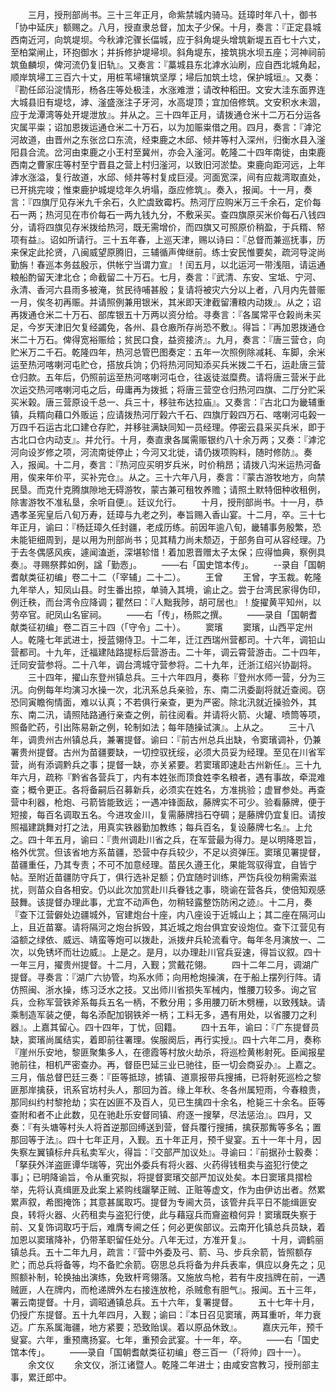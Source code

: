 <!-- { "loadSidebar": true } -->
　　三月，授刑部尚书。三十三年正月，命紫禁城内骑马。廷璋时年八十，御书「协中延庆」额赐之。八月，授直隶总督，加太子少保。十月，奏言：『正定县城西南近河，向筑堤坝。今秋滹沱骤长偪城，应于斜角堤头增筑新堤五百七十六丈，至柏棠闸止，环抱御水；并拆修护堤埽坝。斜角堤东，接筑挑水坝五座；河神祠前筑鱼麟坝，俾河流仍复旧轨』。又奏言：『藁城县东北滹水汕刷，应自西北城角起，顺岸筑埽工三百六十丈，用桩苇埽镶筑坚厚；埽后加筑土埝，保护城垣』。又奏：『勘任邱沿淀情形，杨各庄等处极洼，水涨难泄；请改种稻田。文安大洼东面界连大城县旧有堤埝，滹、滏盛涨注子牙河，水高堤顶；宜加倍修筑。文安积水未涸，应于龙潭湾等处开堤泄放』。并从之。三十四年正月，请拨通仓米十二万石分运各灾属平粜；诏加恩拨运通仓米二十万石，以为加赈粜借之用。四月，奏言：『滹沱河故道，由晋州之东张岔口东流，经束鹿之木邱、倾井等村入深州，归衡水县入滏阳县合流。岔河由束鹿之小王村至冀州，亦会入滏河。乾隆二十四年南徙，由束鹿西南之曹家庄等村至宁晋县之营上村归滏河，以致旧河淤垫。束鹿向距河远，上年滹水涨溢，复行故道，水邱、倾井等村复成巨浸。河面宽深，间有应裁湾取直处，已开挑完竣；惟束鹿护城堤埝年久坍塌，亟应修筑』。奏入，报闻。十一月，奏言：『四旗厅见存米九千余石，久贮虞致霉朽。热河厅应购米万三千余石，定价每石一两；热河见在市价每石一两九钱九分，不敷采买。查四旗原买米价每石八钱四分，请将四旗见存米拨给热河，既无需增价，而四旗又可照原价稍盈，于兵糈、帑项有益』。诏如所请行。三十五年春，上巡天津，赐以诗曰：『总督而兼巡抚事，历来保定此抡贤，八闽威望原腾旧，三辅循声俾继前。练士安民惟要矣，疏河导淀尚勤旃！春巡本务兹殷示，供帐宁当谓力宣』！闰五月，以北运河一带浅阻，请运通粮船酌留天津北仓；命截留二十万石。七月，奏言：『武清、东安、宝坻、宁河、永清、香河六县雨多被淹，贫民待哺甚殷；复请将被灾六分以上者，八月内先普赈一月，俟冬初再赈。并请照例兼用银米，其米即天津截留漕粮内动拨』。从之；诏再拨通仓米二十万石、部库银五十万两以资分给。寻奏言：『各属常平仓榖尚未买足，今岁天津旧欠复经蠲免，各州、县仓廒所存尚恐不敷』。得旨：『再加恩拨通仓米二十万石。俾得宽裕赈给；贫民口食，益资接济』。九月，奏言：『唐三营仓，向贮米万二千石。乾隆四年，热河总管巴图奏定：五年一次照例除减耗、车脚，余米运至热河喀喇河屯贮仓，搭放兵饷；仍将热河同知添买兵米拨二千石，运赴唐三营仓归款。五年后，仍照前运至热河喀喇河屯仓，往返徒滋糜费。请将唐三营米于此次运交热河喀喇河屯之后，毋庸再为拨抵；将唐三营空仓归热河四旗、二厅分贮采买米榖。唐三营原设千总一、兵三十，移驻布达拉庙』。又奏言：『古北口为畿辅重镇，兵糈向藉口外贩运；应请拨热河厅榖六千石、四旗厅榖四万石、喀喇河屯榖一万四千石运古北口建仓存贮，并移驻满缺同知一员经理。停密云县采买兵米，即于古北口仓内动支』。并允行。十月，奏直隶各属需赈银约八十余万两；又奏：『滹沱河向设岁修之项，河流南徙停止；今河又北徙，请仍拨项购料，随时修防』。奏入，报闻。十二月，奏言：『热河应买明岁兵米，时价稍昂；请拨八沟米运热河备用，俟来年价平，买补完仓』。从之。三十六年八月，奏言：『蒙古游牧地方，向禁民垦。而克什克腾旗隙地无碍游牧，蒙古兼可租牧养赡；请照土默特佃种收租例，除害游牧不准私垦，余听自便』。廷议允行。
　　十月，授刑部尚书。十一月，恭遇孝圣宪皇后八旬万寿，廷璋与九老之列，奉旨赐入香山宴。十二月，卒。三十七年正月，谕曰：『杨廷璋久任封疆，老成历练。前因年逾八旬，畿辅事务殷繁，恐未能钜细周到，是以用为刑部尚书；见其精力尚未颓迈，于部务自可从容经理。乃于去冬偶感风疾，遽闻溘逝，深堪轸惜！着加恩晋赠太子太保；应得恤典，察例具奏』。寻赐祭葬如例，諡「勤悫」。
　　——右「国史馆本传」。
　　--录自「国朝耆献类征初编」卷二十二（「宰辅」二十二）。
　　王曾
　　王曾，字玉裁。乾隆九年举人，知凤山县。时生番出掠，单骑入其境，谕止之。尝于台湾民家得伪印，例迁秩，而台湾令应降调；瞿然曰：『人黜我陟，胡可居也』！旋擢黄平知州，以劳卒官。祀凤山名宦祠。
　　——右「传」，杨熙之撰。
　　——录自「国朝耆献类征初编」卷二百三十四（「守令」二十）。
　　窦璸
　　窦璸，山西平定州人。乾隆七年武进士，授蓝翎侍卫。十二年，迁江西瑞州营都司。十六年，调铅山营都司。十九年，迁福建陆路提标后营游击。二十年，调云霄营游击。二十四年，迁同安营参将。二十八年，调台湾城守营参将。二十九年，迁浙江绍兴协副将。
　　三十四年，擢山东登州镇总兵。三十六年四月，奏称『登州水师一营，分为三汛。向例每年均演习水操一次，北汛系总兵亲验，东、南二汛委副将就近查阅。窃恐同寅瞻徇情面，难以认真；不若俱行亲查，更为严密。除北汛就近操验外，其东、南二汛，请照陆路通行亲查之例，前往阅看。并请将火箭、火罐、喷筒等项，照备贮药，引出陈易新之例，轮制如法；每年随操试演』。上从之。
　　三十八年，调贵州古州镇总兵，兼署提督。谕曰：『前古州总兵出缺，令窦璸调补，仍兼署贵州提督。古州为苗疆要缺，一切控驭抚绥，必须大员妥为经理。至见在川省军营，尚有添调黔兵之事；提督一缺，亦关紧要。若窦璸即速赴古州新任』。三十九年六月，疏称『黔省各营兵丁，内有本姓张而顶食姓李名粮者，遇有事故，牵混难查；概令更正。各将备嗣后召募新兵，必须实在姓名，方准挑验；虚冒参处。再查营中利器，枪炮、弓箭皆能致远；一遇冲锋面敌，藤牌实不可少。验看藤牌，便于短接，每百名调取五名。今进攻金川，复需藤牌挡石夺碉；是藤牌仍宜复旧。请按照福建跳舞对打之法，用真实铁器勤加教练；每兵百名，复设藤牌七名』。上允之。四十年五月，谕曰：『贵州调赴川省之兵，在军营最为得力。是以明降恩旨，格外优赏。但该省地方系苗疆，恐营中存兵较少，不足以资弹压。窦璸见署提督，苗疆重任，乃其专责；不可不加意经理。苗民久遵王化，果能驾驭得宜，自皆宁帖。至附近苗疆防守兵丁，俱行选补足额；仍宜随时训练，严饬兵役勿稍需索滋扰，则苗众自各相安。仍以此次加赏赴川兵眷钱之事，晓谕在营各兵，使倍知观感鼓舞。该提督办理此事，尤宜不动声色，勿稍轻露整饬防闲之迹』。十二月，奏『查下江营僻处边疆城外，官建炮台十座，内八座设于近城山上；其二座在隔河山上，且近苗寨。请将隔河之炮台拆毁，其近城之炮台俱宜安设炮位。查下江营见有溢额之绿依、威远、靖蛮等炮可以拨赴，派拨弁兵轮流看守。每年冬月演放一、二次，以免锈坏而壮边威』。上是之。是月，以办理赴川官兵妥速，得旨议叙。四十一年三月，擢贵州提督。十二月，入觐；赏戴花翎。
　　四十二年二月，调湖广提督。寻奏言：『湖广六协管，均系水师；向用枪炮操演，在于船上摆列行阵。请仿照闽、浙水操，练习泛水之技。又出师川省损失军械内，惟腰刀较多。询之官兵，佥称军营铁斧系每兵五名一柄，不敷分用；多用腰刀斫木劈栅，以致残缺。请乘制造军装之便，每名添配加钢铁斧一柄；工料无多，遇有用处，以省腰刀之利器』。上嘉其留心。四十四年，丁忧，回籍。
　　四十五年，谕曰：『广东提督员缺，窦璸尚属结实，着即前往署理。俟服阕后，再行实授』。四十六年二月，奏称『崖州乐安地，黎匪聚集多人，在德霞等村放火劫杀，将巡检黄彬射死。臣闻报星驰前往，相机严密查办。再，督臣巴延三业已驰往，臣一切会商妥办』。上嘉之。三月，偕总督巴廷三奏：『臣等抵琼，掳镇、道禀报带兵搜捕，已将射死巡检之黎匪那岸擒获，讯系官坊村头人，那回为首。缘上年秋、冬各州属短雨，今春粮贵，那同纠约村黎抢劫；实在凶匪不及百人，见已生擒四十余名，枪毙三十余名。臣等查附和者不止此数，见在驰赴乐安督同镇、府逐一搜拏，尽法惩治』。四月，又奏：『有头塘等村头人将首逆那回缚送到营，督兵覆行搜捕，擒获那觜等多名；置那回等于法』。四十七年正月，入觐。五十年正月，预千叟宴。五十一年十月，因失察左翼镇标弁兵私卖军火，得旨：『交部严加议处』。寻谕曰：『前据孙士毅奏：「拏获外洋盗匪谭华瑞等，究出外委兵有将火器、火药得钱租卖与盗犯行使之事」；已明降谕旨，令从重究拟，将提督窦璸交部严加议处矣。本日窦璸具摺检举，先将认真缉匪及此案上紧购线躧拏正贼、正赃等虚文，作为由伊访出者。然累累声叙，希图掩饰；其意甚属取巧。提督为专阃大员，该管弁兵平日不能缉匪安良，转将火器、火药租卖与盗犯行使，此与藉寇兵而齎盗粮何异！窦璸既失察于前、又复饰词取巧于后，难膺专阃之任；何必更俟部议。云南开化镇总兵员缺，着加恩以窦璸降补，仍带革职留任处分。八年无过，方准开复』。
　　十月，调鹤丽镇总兵。五十二年九月，疏言：『营中外委及弓、箭、马、步兵余箭，皆照额存贮；而总兵将备等，均不备贮余箭。窃思总兵将备为弁兵表率，俱应以身先之；见照额补制，轮换抽出演练，免致杆弯翎落。又施放鸟枪，若有牛皮挡牌在前，一遇贼匪，人在牌内，而枪递牌外左右接连放枪，杀贼愈有胆气』。报闻。五十三年，署云南提督。十月，调昭通镇总兵。五十六年，复署提督。
　　五十七年十月，仍授广东提督。五十九年四月，入觐；谕曰：『本日召见窦璸，两耳重听，年力衰迈。广东系属海疆，地方紧要；恐致贻误。着以原品休致』。
　　嘉庆元年，预千叟宴。六年，重预鹰扬宴。七年，重预会武宴。十一年，卒。
　　——右「国史馆本传」。
　　——录自「国朝耆献类征初编」卷三百一（「将帅」四十一）。
　　余文仪
　　余文仪，浙江诸暨人。乾隆二年进士；由咸安宫教习，授刑部主事，累迁郎中。
